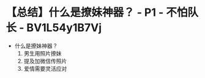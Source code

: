 # 【总结】什么是撩妹神器？ - P1 - 不怕队长 - BV1L54y1B7Vj

-   什么是撩妹神器？
    1.  男生用照片撩妹
    2.  提及加微信传照片
    3.  爱情需要灵活应对